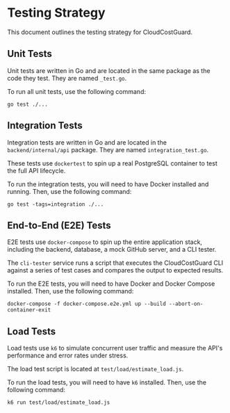 # Testing Strategy

This document outlines the testing strategy for CloudCostGuard.

## Unit Tests

Unit tests are written in Go and are located in the same package as the code they test. They are named `_test.go`.

To run all unit tests, use the following command:

```
go test ./...
```

## Integration Tests

Integration tests are written in Go and are located in the `backend/internal/api` package. They are named `integration_test.go`.

These tests use `dockertest` to spin up a real PostgreSQL container to test the full API lifecycle.

To run the integration tests, you will need to have Docker installed and running. Then, use the following command:

```
go test -tags=integration ./...
```

## End-to-End (E2E) Tests

E2E tests use `docker-compose` to spin up the entire application stack, including the backend, database, a mock GitHub server, and a CLI tester.

The `cli-tester` service runs a script that executes the CloudCostGuard CLI against a series of test cases and compares the output to expected results.

To run the E2E tests, you will need to have Docker and Docker Compose installed. Then, use the following command:

```
docker-compose -f docker-compose.e2e.yml up --build --abort-on-container-exit
```

## Load Tests

Load tests use `k6` to simulate concurrent user traffic and measure the API's performance and error rates under stress.

The load test script is located at `test/load/estimate_load.js`.

To run the load tests, you will need to have `k6` installed. Then, use the following command:

```
k6 run test/load/estimate_load.js
```
